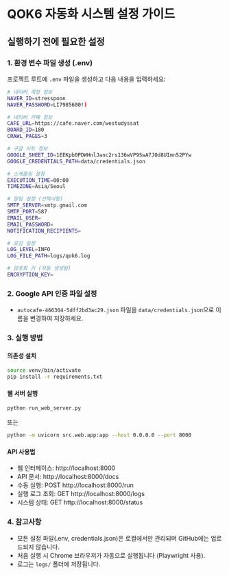 # QOK6 자동화 시스템 설정 가이드

## 실행하기 전에 필요한 설정

### 1. 환경 변수 파일 생성 (.env)
프로젝트 루트에 `.env` 파일을 생성하고 다음 내용을 입력하세요:

```bash
# 네이버 계정 정보
NAVER_ID=stresspoon
NAVER_PASSWORD=LI7985600!)

# 네이버 카페 정보  
CAFE_URL=https://cafe.naver.com/westudyssat
BOARD_ID=180
CRAWL_PAGES=3

# 구글 시트 정보
GOOGLE_SHEET_ID=1EEKpb0PDWHnlJanc2rs136wVP9SwA7JOd8UImn52PYw
GOOGLE_CREDENTIALS_PATH=data/credentials.json

# 스케줄링 설정
EXECUTION_TIME=00:00
TIMEZONE=Asia/Seoul

# 알림 설정 (선택사항)
SMTP_SERVER=smtp.gmail.com
SMTP_PORT=587
EMAIL_USER=
EMAIL_PASSWORD=
NOTIFICATION_RECIPIENTS=

# 로깅 설정
LOG_LEVEL=INFO
LOG_FILE_PATH=logs/qok6.log

# 암호화 키 (자동 생성됨)
ENCRYPTION_KEY=
```

### 2. Google API 인증 파일 설정
- `autocafe-466304-5dff2bd3ac29.json` 파일을 `data/credentials.json`으로 이름을 변경하여 저장하세요.

### 3. 실행 방법

#### 의존성 설치
```bash
source venv/bin/activate
pip install -r requirements.txt
```

#### 웹 서버 실행
```bash
python run_web_server.py
```

또는

```bash
python -m uvicorn src.web.app:app --host 0.0.0.0 --port 8000
```

#### API 사용법
- 웹 인터페이스: http://localhost:8000
- API 문서: http://localhost:8000/docs
- 수동 실행: POST http://localhost:8000/run
- 실행 로그 조회: GET http://localhost:8000/logs
- 시스템 상태: GET http://localhost:8000/status

### 4. 참고사항
- 모든 설정 파일(.env, credentials.json)은 로컬에서만 관리되며 GitHub에는 업로드되지 않습니다.
- 처음 실행 시 Chrome 브라우저가 자동으로 실행됩니다 (Playwright 사용).
- 로그는 `logs/` 폴더에 저장됩니다.